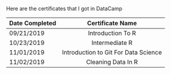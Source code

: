 
Here are the certificates that I got in DataCamp

| Date Completed | Certificate Name                       |
| :------------- | :-----------------------------------:  | 
| 09/21/2019     | Introduction To R                      |
| 10/23/2019     | Intermediate R                         |
| 11/01/2019     | Introduction to Git For Data Science   |
| 11/02/2019     | Cleaning Data In R                     |

